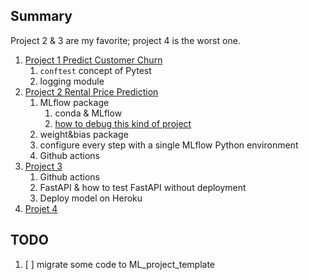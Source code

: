 
## Summary
Project 2 & 3 are my favorite; project 4 is the worst one. 

1. [Project 1 Predict Customer Churn](https://github.com/xiaoye-hua/udacity_devops_churn_prediction)
    1. `conftest` concept of Pytest
    2. logging module
2. [Project 2 Rental Price Prediction](https://github.com/xiaoye-hua/udacity_devops_rental_price_prediction)
    1. MLflow package
        1. conda & MLflow
        2. [how to debug this kind of project](https://knowledge.udacity.com/questions/865790)
    2. weight&bias package
    3. configure every step with a single MLflow Python environment
    4. Github actions
3. [Project 3 ](https://github.com/xiaoye-hua/udacity_devops_project3)
    1. Github actions
    2. FastAPI & how to test FastAPI without deployment 
    3. Deploy model on Heroku 
4. [Projet 4](https://github.com/xiaoye-hua/udacity_project4)

## TODO 

1. [ ] migrate some code to ML_project_template